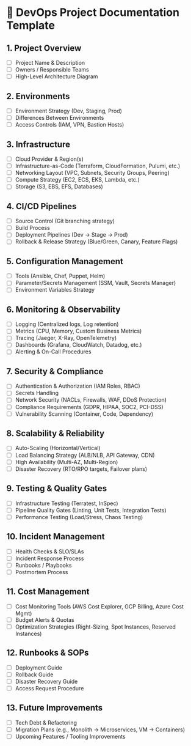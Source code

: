 # 🚀 DevOps Project Documentation Template  

## 1. Project Overview  
- [ ] Project Name & Description  
- [ ] Owners / Responsible Teams  
- [ ] High-Level Architecture Diagram  

## 2. Environments  
- [ ] Environment Strategy (Dev, Staging, Prod)  
- [ ] Differences Between Environments  
- [ ] Access Controls (IAM, VPN, Bastion Hosts)  

## 3. Infrastructure  
- [ ] Cloud Provider & Region(s)  
- [ ] Infrastructure-as-Code (Terraform, CloudFormation, Pulumi, etc.)  
- [ ] Networking Layout (VPC, Subnets, Security Groups, Peering)  
- [ ] Compute Strategy (EC2, ECS, EKS, Lambda, etc.)  
- [ ] Storage (S3, EBS, EFS, Databases)  

## 4. CI/CD Pipelines  
- [ ] Source Control (Git branching strategy)  
- [ ] Build Process  
- [ ] Deployment Pipelines (Dev → Stage → Prod)  
- [ ] Rollback & Release Strategy (Blue/Green, Canary, Feature Flags)  

## 5. Configuration Management  
- [ ] Tools (Ansible, Chef, Puppet, Helm)  
- [ ] Parameter/Secrets Management (SSM, Vault, Secrets Manager)  
- [ ] Environment Variables Strategy  

## 6. Monitoring & Observability  
- [ ] Logging (Centralized logs, Log retention)  
- [ ] Metrics (CPU, Memory, Custom Business Metrics)  
- [ ] Tracing (Jaeger, X-Ray, OpenTelemetry)  
- [ ] Dashboards (Grafana, CloudWatch, Datadog, etc.)  
- [ ] Alerting & On-Call Procedures  

## 7. Security & Compliance  
- [ ] Authentication & Authorization (IAM Roles, RBAC)  
- [ ] Secrets Handling  
- [ ] Network Security (NACLs, Firewalls, WAF, DDoS Protection)  
- [ ] Compliance Requirements (GDPR, HIPAA, SOC2, PCI-DSS)  
- [ ] Vulnerability Scanning (Container, Code, Dependency)  

## 8. Scalability & Reliability  
- [ ] Auto-Scaling (Horizontal/Vertical)  
- [ ] Load Balancing Strategy (ALB/NLB, API Gateway, CDN)  
- [ ] High Availability (Multi-AZ, Multi-Region)  
- [ ] Disaster Recovery (RTO/RPO targets, Failover plans)  

## 9. Testing & Quality Gates  
- [ ] Infrastructure Testing (Terratest, InSpec)  
- [ ] Pipeline Quality Gates (Linting, Unit Tests, Integration Tests)  
- [ ] Performance Testing (Load/Stress, Chaos Testing)  

## 10. Incident Management  
- [ ] Health Checks & SLO/SLAs  
- [ ] Incident Response Process  
- [ ] Runbooks / Playbooks  
- [ ] Postmortem Process  

## 11. Cost Management  
- [ ] Cost Monitoring Tools (AWS Cost Explorer, GCP Billing, Azure Cost Mgmt)  
- [ ] Budget Alerts & Quotas  
- [ ] Optimization Strategies (Right-Sizing, Spot Instances, Reserved Instances)  

## 12. Runbooks & SOPs  
- [ ] Deployment Guide  
- [ ] Rollback Guide  
- [ ] Disaster Recovery Guide  
- [ ] Access Request Procedure  

## 13. Future Improvements  
- [ ] Tech Debt & Refactoring  
- [ ] Migration Plans (e.g., Monolith → Microservices, VM → Containers)  
- [ ] Upcoming Features / Tooling Improvements  
